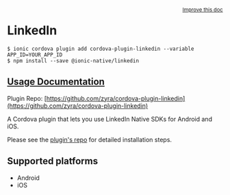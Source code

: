 <a style="float:right;font-size:12px;" href="http://github.com/ionic-team/ionic-native/edit/master/src/@ionic-native/plugins/linkedin/index.ts#L3">
  Improve this doc
</a>

# LinkedIn

```
$ ionic cordova plugin add cordova-plugin-linkedin --variable APP_ID=YOUR_APP_ID
$ npm install --save @ionic-native/linkedin
```

## [Usage Documentation](https://ionicframework.com/docs/native/linkedin/)

Plugin Repo: [https://github.com/zyra/cordova-plugin-linkedin](https://github.com/zyra/cordova-plugin-linkedin)

A Cordova plugin that lets you use LinkedIn Native SDKs for Android and iOS.

Please see the [plugin's repo](https://github.com/zyramedia/cordova-plugin-linkedin#installation) for detailed installation steps.

## Supported platforms
- Android
- iOS



